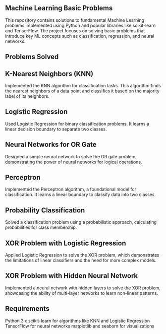 ## Machine Learning Basic Problems
This repository contains solutions to fundamental Machine Learning problems implemented using Python and popular libraries like scikit-learn and TensorFlow. The project focuses on solving basic problems that introduce key ML concepts such as classification, regression, and neural networks.

## Problems Solved
## K-Nearest Neighbors (KNN)

Implemented the KNN algorithm for classification tasks. This algorithm finds the nearest neighbors of a data point and classifies it based on the majority label of its neighbors.
## Logistic Regression

Used Logistic Regression for binary classification problems. It learns a linear decision boundary to separate two classes.
## Neural Networks for OR Gate

Designed a simple neural network to solve the OR gate problem, demonstrating the power of neural networks for logical operations.
## Perceptron

Implemented the Perceptron algorithm, a foundational model for classification. It learns a linear boundary to classify data into two classes.
## Probability Classification

Solved a classification problem using a probabilistic approach, calculating probabilities for class membership.
## XOR Problem with Logistic Regression

Applied Logistic Regression to solve the XOR problem, which demonstrates the limitations of linear classifiers and the need for more complex models.
## XOR Problem with Hidden Neural Network

Implemented a neural network with hidden layers to solve the XOR problem, showcasing the ability of multi-layer networks to learn non-linear patterns.

## Requirements
Python 3.x
scikit-learn for algorithms like KNN and Logistic Regression
TensorFlow for neural networks
matplotlib and seaborn for visualizations
